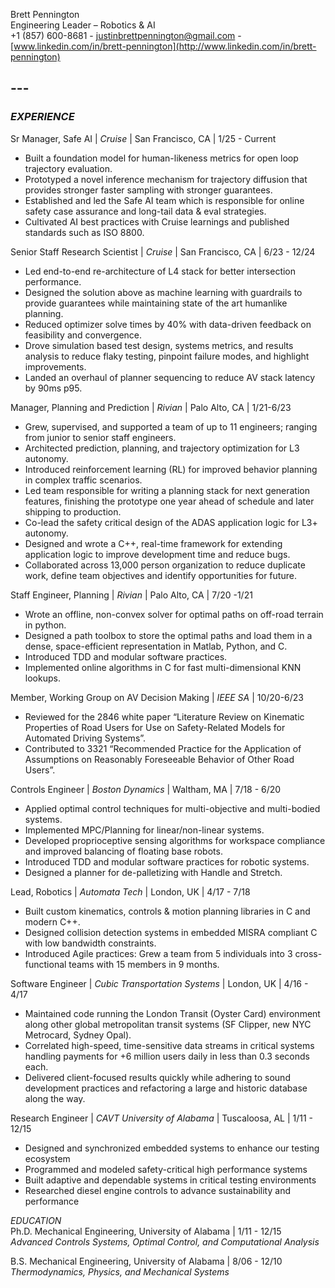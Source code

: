 Brett Pennington  
Engineering Leader – Robotics & AI  
\+1 (857) 600-8681 \- [justinbrettpennington@gmail.com](mailto:justinbrettpennington@gmail.com) \- [www.linkedin.com/in/brett-pennington](http://www.linkedin.com/in/brett-pennington)

## ---

### *EXPERIENCE*

Sr Manager, Safe AI | *Cruise* | San Francisco, CA | 1/25 \- Current

* Built a foundation model for human-likeness metrics for open loop trajectory evaluation.  
* Prototyped a novel inference mechanism for trajectory diffusion that provides stronger faster sampling with stronger guarantees.   
* Established and led the Safe AI team which is responsible for online safety case assurance and long-tail data & eval strategies.  
* Cultivated AI best practices with Cruise learnings and published standards such as ISO 8800\.

Senior Staff Research Scientist | *Cruise* | San Francisco, CA | 6/23 \- 12/24

* Led end-to-end re-architecture of L4 stack for better intersection performance.   
* Designed the solution above as machine learning with guardrails to provide guarantees while maintaining state of the art humanlike planning.  
* Reduced optimizer solve times by 40% with data-driven feedback on feasibility and convergence.  
* Drove simulation based test design, systems metrics, and results analysis to reduce flaky testing, pinpoint failure modes, and highlight improvements.   
* Landed an overhaul of planner sequencing to reduce AV stack latency by 90ms p95. 

Manager, Planning and Prediction | *Rivian* | Palo Alto, CA | 1/21-6/23

* Grew, supervised, and supported a team of up to 11 engineers; ranging from junior to senior staff engineers.  
* Architected prediction, planning, and trajectory optimization for L3 autonomy.  
* Introduced reinforcement learning (RL) for improved behavior planning in complex traffic scenarios.  
* Led team responsible for writing a planning stack for next generation features, finishing the prototype one year ahead of schedule and later shipping to production.  
* Co-lead the safety critical design of the ADAS application logic for L3+ autonomy.  
* Designed and wrote a C++, real-time framework for extending application logic to improve development time and reduce bugs.  
* Collaborated across 13,000 person organization to reduce duplicate work, define team objectives and identify opportunities for future.

Staff Engineer, Planning | *Rivian* | Palo Alto, CA | 7/20 \-1/21

* Wrote an offline, non-convex solver for optimal paths on off-road terrain in python.  
* Designed a path toolbox to store the optimal paths and load them in a dense, space-efficient representation in Matlab, Python, and C.  
* Introduced TDD and modular software practices.  
* Implemented online algorithms in C for fast multi-dimensional KNN lookups.

Member, Working Group on AV Decision Making | *IEEE SA* | 10/20-6/23

* Reviewed for the 2846 white paper “Literature Review on Kinematic Properties of Road Users for Use on Safety-Related Models for Automated Driving Systems”.  
* Contributed to 3321 “Recommended Practice for the Application of Assumptions on Reasonably Foreseeable Behavior of Other Road Users”.

Controls Engineer | *Boston Dynamics* | Waltham, MA | 7/18 \- 6/20

* Applied optimal control techniques for multi-objective and multi-bodied systems.  
* Implemented MPC/Planning for linear/non-linear systems.  
* Developed proprioceptive sensing algorithms for workspace compliance and improved balancing of floating base robots.  
* Introduced TDD and modular software practices for robotic systems.  
* Designed a planner for de-palletizing with Handle and Stretch.

Lead, Robotics | *Automata Tech* | London, UK |	4/17 \- 7/18

* Built custom kinematics, controls & motion planning libraries in C and modern C++.  
* Designed collision detection systems in embedded MISRA compliant C with low bandwidth constraints.  
* Introduced Agile practices: Grew a team from 5 individuals into 3 cross-functional teams with 15 members in 9 months.

Software Engineer | *Cubic Transportation Systems* | London, UK | 4/16 \- 4/17

* Maintained code running the London Transit (Oyster Card) environment along other global metropolitan transit systems (SF Clipper, new NYC Metrocard, Sydney Opal).  
* Correlated high-speed, time-sensitive data streams in critical systems handling payments for \+6 million users daily in less than 0.3 seconds each.  
* Delivered client-focused results quickly while adhering to sound development practices and refactoring a large and historic database along the way.

Research Engineer | *CAVT University of Alabama* | Tuscaloosa, AL | 1/11 \- 12/15

* Designed and synchronized embedded systems to enhance our testing ecosystem  
* Programmed and modeled safety-critical high performance systems   
* Built adaptive and dependable systems in critical testing environments  
* Researched diesel engine controls to advance sustainability and performance

*EDUCATION*  
Ph.D. Mechanical Engineering, University of Alabama | 1/11 \- 12/15  
*Advanced Controls Systems, Optimal Control, and Computational Analysis*

B.S. Mechanical Engineering, University of Alabama	 | 8/06 \- 12/10  
*Thermodynamics, Physics, and Mechanical Systems*